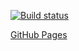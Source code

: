 [![Build status](https://ci.appveyor.com/api/projects/status/lm6oedhod9if6y57?svg=true)](https://ci.appveyor.com/project/Niksel00/ahj-http-1-frontend)
 
[GitHub Pages](https://niksel00.github.io/ahj-http-1-frontend/)

